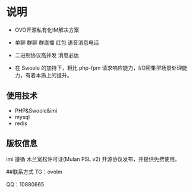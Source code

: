 # 说明

* OVO开源私有化IM解决方案

* 单聊 群聊 群直播 红包 语音消息电话
  
* 二进制协议高并发 消息必达

* 在 Swoole 的加持下，相比 php-fpm 请求响应能力，I/O密集型场景处理能力，有着本质上的提升。

## 使用技术
* PHP&Swoole&imi
* mysql
* redis

## 版权信息

imi 遵循 木兰宽松许可证(Mulan PSL v2) 开源协议发布，并提供免费使用。

##联系方式
TG：ovoIm

QQ：10880665
